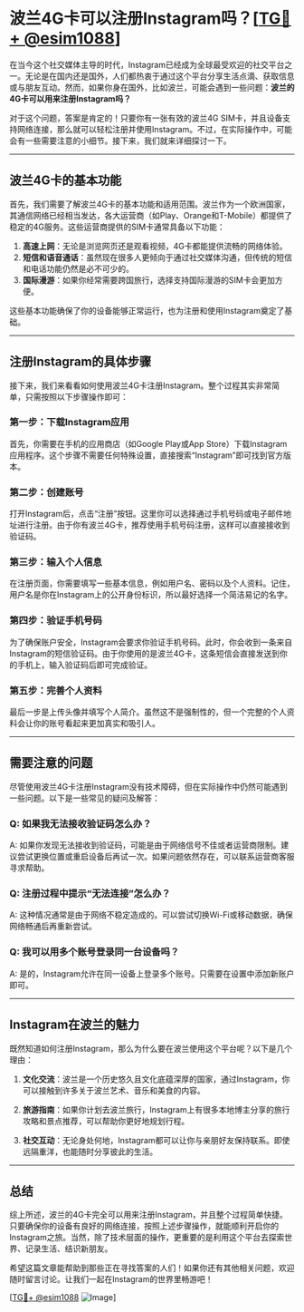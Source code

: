 # 波兰4G卡可以注册Instagram吗？[[TG💪+ @esim1088](https://t.me/s/esim1088)]

在当今这个社交媒体主导的时代，Instagram已经成为全球最受欢迎的社交平台之一。无论是在国内还是国外，人们都热衷于通过这个平台分享生活点滴、获取信息或与朋友互动。然而，如果你身在国外，比如波兰，可能会遇到一些问题：**波兰的4G卡可以用来注册Instagram吗？**

对于这个问题，答案是肯定的！只要你有一张有效的波兰4G SIM卡，并且设备支持网络连接，那么就可以轻松注册并使用Instagram。不过，在实际操作中，可能会有一些需要注意的小细节。接下来，我们就来详细探讨一下。

---

## 波兰4G卡的基本功能

首先，我们需要了解波兰4G卡的基本功能和适用范围。波兰作为一个欧洲国家，其通信网络已经相当发达，各大运营商（如Play、Orange和T-Mobile）都提供了稳定的4G服务。这些运营商提供的SIM卡通常具备以下功能：

1. **高速上网**：无论是浏览网页还是观看视频，4G卡都能提供流畅的网络体验。
2. **短信和语音通话**：虽然现在很多人更倾向于通过社交媒体沟通，但传统的短信和电话功能仍然是必不可少的。
3. **国际漫游**：如果你经常需要跨国旅行，选择支持国际漫游的SIM卡会更加方便。

这些基本功能确保了你的设备能够正常运行，也为注册和使用Instagram奠定了基础。

---

## 注册Instagram的具体步骤

接下来，我们来看看如何使用波兰4G卡注册Instagram。整个过程其实非常简单，只需按照以下步骤操作即可：

### 第一步：下载Instagram应用

首先，你需要在手机的应用商店（如Google Play或App Store）下载Instagram应用程序。这个步骤不需要任何特殊设置，直接搜索“Instagram”即可找到官方版本。

### 第二步：创建账号

打开Instagram后，点击“注册”按钮。这里你可以选择通过手机号码或电子邮件地址进行注册。由于你有波兰4G卡，推荐使用手机号码注册，这样可以直接接收到验证码。

### 第三步：输入个人信息

在注册页面，你需要填写一些基本信息，例如用户名、密码以及个人资料。记住，用户名是你在Instagram上的公开身份标识，所以最好选择一个简洁易记的名字。

### 第四步：验证手机号码

为了确保账户安全，Instagram会要求你验证手机号码。此时，你会收到一条来自Instagram的短信验证码。由于你使用的是波兰4G卡，这条短信会直接发送到你的手机上，输入验证码后即可完成验证。

### 第五步：完善个人资料

最后一步是上传头像并填写个人简介。虽然这不是强制性的，但一个完整的个人资料会让你的账号看起来更加真实和吸引人。

---

## 需要注意的问题

尽管使用波兰4G卡注册Instagram没有技术障碍，但在实际操作中仍然可能遇到一些问题。以下是一些常见的疑问及解答：

### Q: 如果我无法接收验证码怎么办？

A: 如果你发现无法接收到验证码，可能是由于网络信号不佳或者运营商限制。建议尝试更换位置或重启设备后再试一次。如果问题依然存在，可以联系运营商客服寻求帮助。

### Q: 注册过程中提示“无法连接”怎么办？

A: 这种情况通常是由于网络不稳定造成的。可以尝试切换Wi-Fi或移动数据，确保网络畅通后再重新尝试。

### Q: 我可以用多个账号登录同一台设备吗？

A: 是的，Instagram允许在同一设备上登录多个账号。只需要在设置中添加新账户即可。

---

## Instagram在波兰的魅力

既然知道如何注册Instagram，那么为什么要在波兰使用这个平台呢？以下是几个理由：

1. **文化交流**：波兰是一个历史悠久且文化底蕴深厚的国家，通过Instagram，你可以接触到许多关于波兰艺术、音乐和美食的内容。
   
2. **旅游指南**：如果你计划去波兰旅行，Instagram上有很多本地博主分享的旅行攻略和景点推荐，可以帮助你更好地规划行程。

3. **社交互动**：无论身处何地，Instagram都可以让你与亲朋好友保持联系。即使远隔重洋，也能随时分享彼此的生活。

---

## 总结

综上所述，波兰的4G卡完全可以用来注册Instagram，并且整个过程简单快捷。只要确保你的设备有良好的网络连接，按照上述步骤操作，就能顺利开启你的Instagram之旅。当然，除了技术层面的操作，更重要的是利用这个平台去探索世界、记录生活、结识新朋友。

希望这篇文章能帮助到那些正在寻找答案的人们！如果你还有其他相关问题，欢迎随时留言讨论。让我们一起在Instagram的世界里畅游吧！

[[TG💪+ @esim1088](https://t.me/s/esim1088) ![Image](https://i.postimg.cc/4NQfJmqS/Snipaste-2025-05-13-00-14-12.png)]